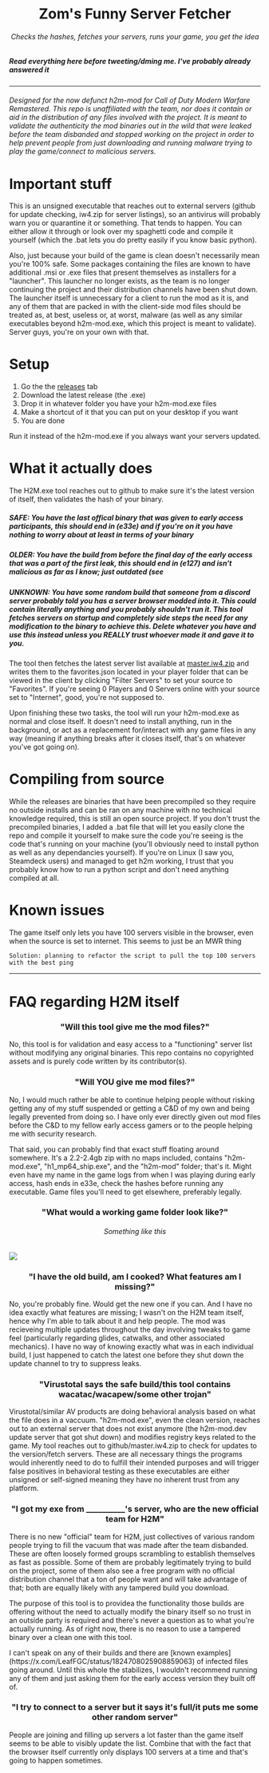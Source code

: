 <h1 align="center">Zom's Funny Server Fetcher</h1>
<h6 align="center">Checks the hashes, fetches your servers, runs your game, you get the idea</h6>
<h5>Read everything here before tweeting/dming me. I've probably already answered it</h5>

--------------------------------------------------------------------------------------------------------------------

<h6>Designed for the now defunct h2m-mod for Call of Duty Modern Warfare Remastered. This repo is unaffiliated with the team, nor does it contain or aid in the distribution of any files involved with the project. It is meant to validate the authenticity the mod binaries out in the wild that were leaked before the team disbanded and stopped working on the project in order to help prevent people from just downloading and running malware trying to play the game/connect to malicious servers.</h6>

# Important stuff
This is an unsigned executable that reaches out to external servers (github for update checking, iw4.zip for server listings), so an antivirus will probably warn you or quarantine it or something. That tends to happen. You can either allow it through or look over my spaghetti code and compile it yourself (which the .bat lets you do pretty easily if you know basic python).

Also, just because your build of the game is clean doesn't necessarily mean you're 100% safe. Some packages containing the files are known to have additional .msi or .exe files that present themselves as installers for a "launcher". This launcher no longer exists, as the team is no longer continuing the project and their distribution channels have been shut down. The launcher itself is unnecessary for a client to run the mod as it is, and any of them that are packed in with the client-side mod files should be treated as, at best, useless or, at worst, malware (as well as any similar executables beyond h2m-mod.exe, which this project is meant to validate). Server guys, you're on your own with that.


# Setup
1. Go the the [releases](https://github.com/z6m/h2m-tool/releases) tab
2. Download the latest release (the .exe)
3. Drop it in whatever folder you have your h2m-mod.exe files
4. Make a shortcut of it that you can put on your desktop if you want
5. You are done

Run it instead of the h2m-mod.exe if you always want your servers updated.

# What it actually does
The H2M.exe tool reaches out to github to make sure it's the latest version of itself, then validates the hash of your binary. 

<h5>SAFE: You have the last offical binary that was given to early access participants, this should end in (e33e) and if you're on it you have nothing to worry about at least in terms of your binary </h5>

<h5>OLDER: You have the build from before the final day of the early access that was a part of the first leak, this should end in (e127) and isn't malicious as far as I know; just outdated (see </h5> 

<h5>UNKNOWN: You have some random build that someone from a discord server probably told you has a server browser modded into it. This could contain literally anything and you probably shouldn't run it. This tool fetches servers on startup and completely side steps the need for any modification to the binary to achieve this. Delete whatever you have and use this instead unless you REALLY trust whoever made it and gave it to you.</h5> 


The tool then fetches the latest server list available at [master.iw4.zip](https://master.iw4.zip/servers) and writes them to the favorites.json located in your player folder that can be viewed in the client by clicking "Filter Servers" to set your source to "Favorites". If you're seeing 0 Players and 0 Servers online with your source set to "Internet", good, you're not supposed to.

Upon finishing these two tasks, the tool will run your h2m-mod.exe as normal and close itself. It doesn't need to install anything, run in the background, or act as a replacement for/interact with any game files in any way (meaning if anything breaks after it closes itself, that's on whatever you've got going on). 

# Compiling from source
While the releases are binaries that have been precompiled so they require no outside installs and can be ran on any machine with no technical knowledge required, this is still an open source project. If you don't trust the precompiled binaries, I added a .bat file that will let you easily clone the repo and compile it yourself to make sure the code you're seeing is the code that's running on your machine (you'll obviously need to install python as well as any dependancies yourself). If you're on Linux (I saw you, Steamdeck users) and managed to get h2m working, I trust that you probably know how to run a python script and don't need anything compiled at all.

# Known issues
The game itself only lets you have 100 servers visible in the browser, even when the source is set to internet. This seems to just be an MWR thing

    Solution: planning to refactor the script to pull the top 100 servers with the best ping


-----------------------------------------------------------------------------------------------------------------------------------------------------------------

# FAQ regarding H2M itself

<h3 align="center">"Will this tool give me the mod files?"</h3>
No, this tool is for validation and easy access to a "functioning" server list without modifying any original binaries. This repo contains no copyrighted assets and is purely code written by its contributor(s).

<h3 align="center">"Will YOU give me mod files?"</h3>
<p>No, I would much rather be able to continue helping people without risking getting any of my stuff suspended or getting a C&D of my own and being legally prevented from doing so. I have only ever directly given out mod files before the C&D to my fellow early access gamers or to the people helping me with security research.</p>

<p>That said, you can probably find that exact stuff floating around somewhere. It's a 2.2-2.4gb zip with no maps included, contains "h2m-mod.exe", "h1_mp64_ship.exe", and the "h2m-mod" folder; that's it. Might even have my name in the game logs from when I was playing during early access, hash ends in e33e, check the hashes before running any executable. Game files you'll need to get elsewhere, preferably legally.</p>

<h3 align="center">"What would a working game folder look like?"</h3>
<h6 align="center">Something like this</h6>
<img src="https://github.com/user-attachments/assets/011dce0d-a5ee-458d-9ee6-0b1674b3a29a">

<h3 align="center">"I have the old build, am I cooked? What features am I missing?"</h3>
No, you're probably fine. Would get the new one if you can. And I have no idea exactly what features are missing; I wasn't on the H2M team itself, hence why I'm able to talk about it and help people. The mod was recieveing multiple updates throughout the day involving tweaks to game feel (particularly regarding glides, catwalks, and other associated mechanics). I have no way of knowing exactly what was in each individual build, I just happened to catch the latest one before they shut down the update channel to try to suppress leaks.

<h3 align="center">"Virustotal says the safe build/this tool contains wacatac/wacapew/some other trojan"</h3>
Virustotal/similar AV products are doing behavioral analysis based on what the file does in a vaccuum. "h2m-mod.exe", even the clean version, reaches out to an external server that does not exist anymore (the h2m-mod.dev update server that got shut down) and modifies registry keys related to the game. My tool reaches out to github/master.iw4.zip to check for updates to the version/fetch servers. These are all necessary things the programs would inherently need to do to fulfill their intended purposes and will trigger false positives in behavioral testing as these executables are either unsigned or self-signed meaning they have no inherent trust from any platform.  

<h3 align="center">"I got my exe from __________'s server, who are the new official team for H2M"</h3>
<p>There is no new "official" team for H2M, just collectives of various random people trying to fill the vacuum that was made after the team disbanded. These are often loosely formed groups scrambling to establish themselves as fast as possible. Some of them are probably legitimately trying to build on the project, some of them also see a free program with no official distribution channel that a ton of people want and will take advantage of that; both are equally likely with any tampered build you download. </p>

<p>The purpose of this tool is to providea the functionality those builds are offering without the need to actually modify the binary itself so no trust in an outside party is required and there's never a question as to what you're actually running. As of right now, there is no reason to use a tampered binary over a clean one with this tool. </p>

<p>I can't speak on any of their builds and there are [known examples](https://x.com/LeafFGC/status/1824708025908859063) of infected files going around. Until this whole the stabilizes, I wouldn't recommend running any of them and just asking them for the early access version they built off of.</p>

<h3 align="center">"I try to connect to a server but it says it's full/it puts me some other random server"</h3>
People are joining and filling up servers a lot faster than the game itself seems to be able to visibly update the list. Combine that with the fact that the browser itself currently only displays 100 servers at a time and that's going to happen sometimes. 
